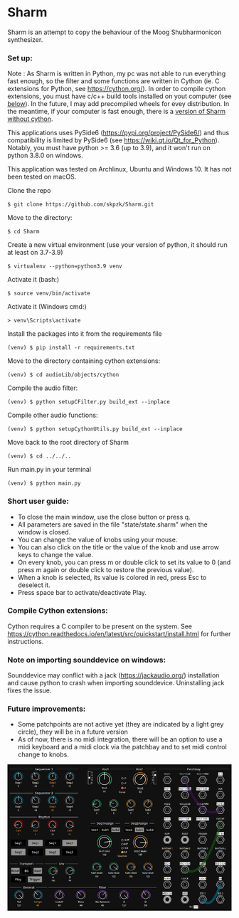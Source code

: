 # Sharm
Sharm is an attempt to copy the behaviour of the Moog Shubharmonicon synthesizer.


### Set up:

Note : As Sharm is written in Python, my pc was not able to run everything fast enough, so the filter and some functions are written in Cython (ie. C extensions for Python, see https://cython.org/). In order to compile cython extensions, you must have c/c++ build tools installed on yout computer (see [below](#compile-cython-extensions)).
In the future, I may add precompiled wheels for evey distribution. In the meantime, if your computer is fast enough, there is a [version of Sharm without cython](https://github.com/skpzk/Sharm/tree/withoutCython).

This applications uses PySide6 (https://pypi.org/project/PySide6/) and thus compatibility is limited by PySide6 (see https://wiki.qt.io/Qt_for_Python). Notably, you must have python >= 3.6 (up to 3.9), and it won't run on python 3.8.0 on windows.

This application was tested on Archlinux, Ubuntu and Windows 10. It has not been tested on macOS.

Clone the repo
```console
$ git clone https://github.com/skpzk/Sharm.git
```
Move to the directory:
```console
$ cd Sharm
```
Create a new virtual environment (use your version of python, it should run at least on 3.7-3.9)
```console
$ virtualenv --python=python3.9 venv
```
Activate it (bash:)
```console
$ source venv/bin/activate
```
Activate it (Windows cmd:)
```console
> venv\Scripts\activate
```
Install the packages into it from the requirements file
```console
(venv) $ pip install -r requirements.txt
```
Move to the directory containing cython extensions:
```console
(venv) $ cd audioLib/objects/cython
```
Compile the audio filter:
```console
(venv) $ python setupCFilter.py build_ext --inplace
```
Compile other audio functions:
```console
(venv) $ python setupCythonUtils.py build_ext --inplace
```
Move back to the root directory of Sharm
```console
(venv) $ cd ../../..
```
Run main.py in your terminal
```console
(venv) $ python main.py
```
### Short user guide:
* To close the main window, use the close button or press q.
* All parameters are saved in the file "state/state.sharm" when the window is closed.
* You can change the value of knobs using your mouse.
* You can also click on the title or the value of the knob and use arrow keys to change the value.
* On every knob, you can press m or double click to set its value to 0 (and press m again or double click to restore the previous value).
* When a knob is selected, its value is colored in red, press Esc to deselect it.
* Press space bar to activate/deactivate Play.

### Compile Cython extensions:
Cython requires a C compiler to be present on the system. See https://cython.readthedocs.io/en/latest/src/quickstart/install.html for further instructions.

### Note on importing sounddevice on windows:
Sounddevice may conflict with a jack (https://jackaudio.org/) installation and cause python to crash when importing sounddevice. Uninstalling jack fixes the issue.

### Future improvements:
* Some patchpoints are not active yet (they are indicated by a light grey circle), they will be in a future version
* As of now, there is no midi integration, there will be an option to use a midi keyboard and a midi clock via the patchbay and to set midi control change to knobs.

![Interface of the synth](gui/images/SharmGuiv2.png)
